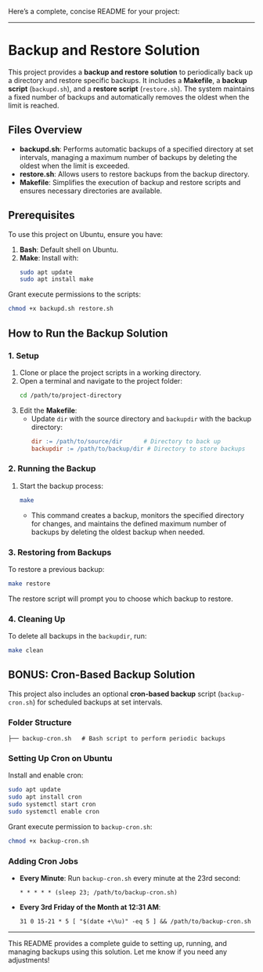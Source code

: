 Here’s a complete, concise README for your project:

---

# Backup and Restore Solution

This project provides a **backup and restore solution** to periodically back up a directory and restore specific backups. It includes a **Makefile**, a **backup script** (`backupd.sh`), and a **restore script** (`restore.sh`). The system maintains a fixed number of backups and automatically removes the oldest when the limit is reached.

## Files Overview
- **backupd.sh**: Performs automatic backups of a specified directory at set intervals, managing a maximum number of backups by deleting the oldest when the limit is exceeded.
- **restore.sh**: Allows users to restore backups from the backup directory.
- **Makefile**: Simplifies the execution of backup and restore scripts and ensures necessary directories are available.

## Prerequisites

To use this project on Ubuntu, ensure you have:
1. **Bash**: Default shell on Ubuntu.
2. **Make**: Install with:
   ```bash
   sudo apt update
   sudo apt install make
   ```

Grant execute permissions to the scripts:
```bash
chmod +x backupd.sh restore.sh
```

## How to Run the Backup Solution

### 1. Setup

1. Clone or place the project scripts in a working directory.
2. Open a terminal and navigate to the project folder:
   ```bash
   cd /path/to/project-directory
   ```
3. Edit the **Makefile**:
   - Update `dir` with the source directory and `backupdir` with the backup directory:
     ```makefile
     dir := /path/to/source/dir      # Directory to back up
     backupdir := /path/to/backup/dir # Directory to store backups
     ```

### 2. Running the Backup

1. Start the backup process:
   ```bash
   make
   ```
   - This command creates a backup, monitors the specified directory for changes, and maintains the defined maximum number of backups by deleting the oldest backup when needed.

### 3. Restoring from Backups

To restore a previous backup:
   ```bash
   make restore
   ```
   The restore script will prompt you to choose which backup to restore.

### 4. Cleaning Up

To delete all backups in the `backupdir`, run:
   ```bash
   make clean
   ```

## BONUS: Cron-Based Backup Solution

This project also includes an optional **cron-based backup** script (`backup-cron.sh`) for scheduled backups at set intervals.

### Folder Structure
```
├── backup-cron.sh   # Bash script to perform periodic backups
```

### Setting Up Cron on Ubuntu
Install and enable cron:
```bash
sudo apt update
sudo apt install cron
sudo systemctl start cron
sudo systemctl enable cron
```

Grant execute permission to `backup-cron.sh`:
```bash
chmod +x backup-cron.sh
```

### Adding Cron Jobs

- **Every Minute**: Run `backup-cron.sh` every minute at the 23rd second:
  ```cron
  * * * * * (sleep 23; /path/to/backup-cron.sh)
  ```

- **Every 3rd Friday of the Month at 12:31 AM**:
  ```cron
  31 0 15-21 * 5 [ "$(date +\%u)" -eq 5 ] && /path/to/backup-cron.sh
  ```

---

This README provides a complete guide to setting up, running, and managing backups using this solution. Let me know if you need any adjustments!

